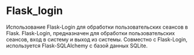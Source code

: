 # Flask_login
Использование Flask-Login для обработки пользовательских сеансов в Flask.
Flask-Login, предназначен для обработки пользовательских сеансов, вход в систему и выход из системы.
Совместно с Flask-Login, используется Flask-SQLAlchemy с базой данных SQLite.
